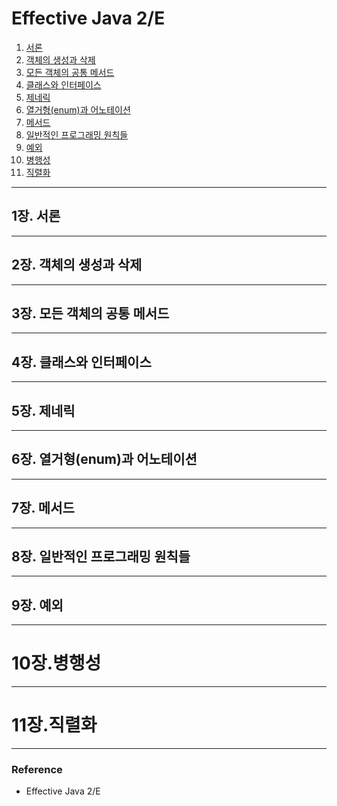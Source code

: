 # Effective Java 2/E

1. [서론](#1장.-서론)
2. [객체의 생성과 삭제](#2장.-객체의-생성과-삭제)
3. [모든 객체의 공통 메서드](#3장.-모든-객체의-공통-메서드)
4. [클래스와 인터페이스](#4장.-클래스와-인터페이스)
5. [제네릭](#5장.-제네릭)
6. [열거형(enum)과 어노테이션](#6장.-열거형(enum)과-어노테이션)
7. [메서드](#7장.-메서드)
8. [일반적인 프로그래밍 원칙들](#8장.-일반적인-프로그래밍-원칙들)
9. [예외](#9장.-예외)
10. [병행성](#10장.병행성)
11. [직렬화](#11장.직렬화)
---
## 1장. 서론


---
## 2장. 객체의 생성과 삭제


---
## 3장. 모든 객체의 공통 메서드


---
## 4장. 클래스와 인터페이스


---
## 5장. 제네릭


---
## 6장. 열거형(enum)과 어노테이션


---
## 7장. 메서드


---
## 8장. 일반적인 프로그래밍 원칙들


---
## 9장. 예외


---
# 10장.병행성


---
# 11장.직렬화


---

### Reference
- Effective Java 2/E